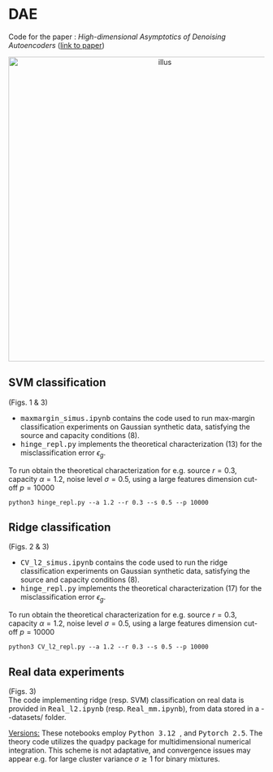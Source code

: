 # DAE

Code for the paper : <i>High-dimensional Asymptotics of Denoising Autoencoders</i> (<a href="https://proceedings.neurips.cc/paper_files/paper/2023/hash/2722a0ccf6acfe3d144fdbb0dedd80b5-Abstract-Conference.html">link to paper</a>)

<p align="center"><img src="figures/scaling_laws.jpg" alt="illus" width="600"/></center></p>

## SVM classification
(Figs. 1 & 3)
- <tt>maxmargin_simus.ipynb</tt> contains the code used to run max-margin classification experiments on Gaussian synthetic data, satisfying the source and capacity conditions (8).
- <tt>hinge_repl.py</tt> implements the theoretical characterization (13) for the misclassification error $\epsilon_g$.

To run obtain the theoretical characterization for e.g. source $r=0.3$, capacity $\alpha=1.2$, noise level $\sigma=0.5$, using a large features dimension cut-off $p=10000$
```
python3 hinge_repl.py --a 1.2 --r 0.3 --s 0.5 --p 10000
```

## Ridge classification 
(Figs. 2 & 3)
- <tt>CV_l2_simus.ipynb</tt> contains the code used to run the ridge classification experiments on Gaussian synthetic data, satisfying the source and capacity conditions (8).
- <tt>hinge_repl.py</tt> implements the theoretical characterization (17) for the misclassification error $\epsilon_g$.

To run obtain the theoretical characterization for e.g. source $r=0.3$, capacity $\alpha=1.2$, noise level $\sigma=0.5$, using a large features dimension cut-off $p=10000$
```
python3 CV_l2_repl.py --a 1.2 --r 0.3 --s 0.5 --p 10000
```

## Real data experiments
(Figs. 3)<br>
The code implementing ridge (resp. SVM) classification on real data is provided in <tt>Real_l2.ipynb</tt> (resp. <tt>Real_mm.ipynb</tt>), from data stored in a --datasets/ folder.


<u> Versions:</u> These notebooks employ <tt>Python 3.12 </tt>, and <tt>Pytorch 2.5</tt>. The theory code utilizes the <tt>quadpy</tt> package for multidimensional numerical integration. This scheme is not adaptative, and convergence issues may appear e.g. for large cluster variance $\sigma \gtrsim 1$ for binary mixtures. 
